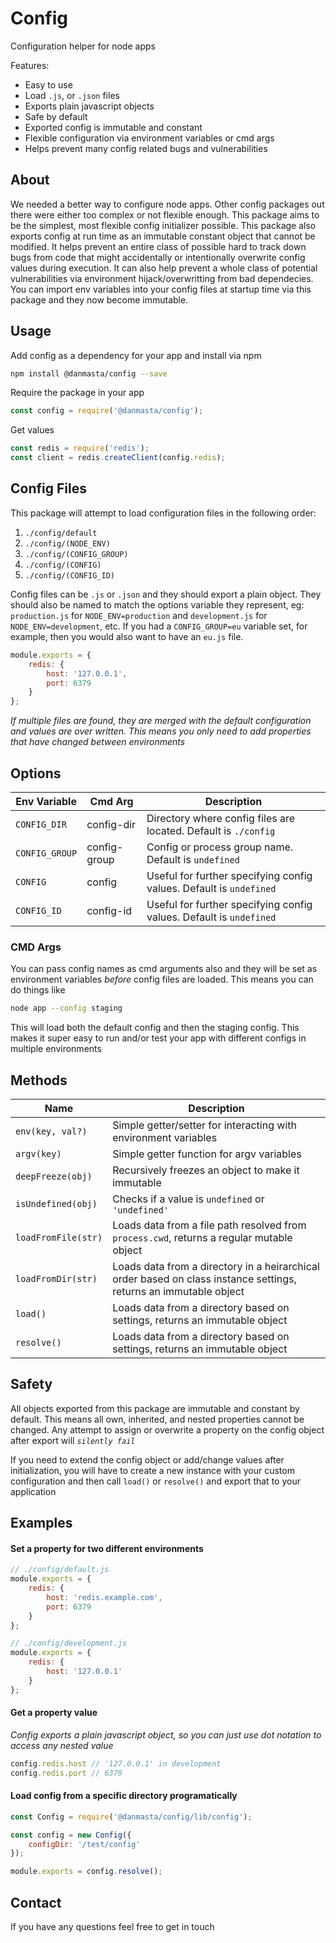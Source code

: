 # Config
Configuration helper for node apps

Features:
* Easy to use
* Load `.js`, or `.json` files
* Exports plain javascript objects
* Safe by default
* Exported config is immutable and constant
* Flexible configuration via environment variables or cmd args
* Helps prevent many config related bugs and vulnerabilities

## About
We needed a better way to configure node apps. Other config packages out there were either too complex or not flexible enough. This package aims to be the simplest, most flexible config initializer possible. This package also exports config at run time as an immutable constant object that cannot be modified. It helps prevent an entire class of possible hard to track down bugs from code that might accidentally or intentionally overwrite config values during execution. It can also help prevent a whole class of potential vulnerabilities via environment hijack/overwritting from bad dependecies. You can import env variables into your config files at startup time via this package and they now become immutable.

## Usage
Add config as a dependency for your app and install via npm
```bash
npm install @danmasta/config --save
```

Require the package in your app
```javascript
const config = require('@danmasta/config');
```

Get values
```javascript
const redis = require('redis');
const client = redis.createClient(config.redis);
```

## Config Files
This package will attempt to load configuration files in the following order:
1. `./config/default`
2. `./config/(NODE_ENV)`
3. `./config/(CONFIG_GROUP)`
4. `./config/(CONFIG)`
5. `./config/(CONFIG_ID)`

Config files can be `.js` or `.json` and they should export a plain object. They should also be named to match the options variable they represent, eg: `production.js` for `NODE_ENV=production` and `development.js` for `NODE_ENV=development`, etc. If you had a `CONFIG_GROUP=eu` variable set, for example, then you would also want to have an `eu.js` file.
```javascript
module.exports = {
    redis: {
        host: '127.0.0.1',
        port: 6379
    }
};
```
*If multiple files are found, they are merged with the default configuration and values are over written. This means you only need to add properties that have changed between environments*

## Options
Env Variable | Cmd Arg | Description
-------------|---------|------------
`CONFIG_DIR` | config-dir | Directory where config files are located. Default is `./config`
`CONFIG_GROUP` | config-group | Config or process group name. Default is `undefined`
`CONFIG` | config | Useful for further specifying config values. Default is `undefined`
`CONFIG_ID` | config-id | Useful for further specifying config values. Default is `undefined`

### CMD Args
You can pass config names as cmd arguments also and they will be set as environment variables *before* config files are loaded. This means you can do things like
```bash
node app --config staging
```
This will load both the default config and then the staging config. This makes it super easy to run and/or test your app with different configs in multiple environments

## Methods
Name | Description
-----|------------
`env(key, val?)` | Simple getter/setter for interacting with environment variables
`argv(key)` | Simple getter function for argv variables
`deepFreeze(obj)` | Recursively freezes an object to make it immutable
`isUndefined(obj)` | Checks if a value is `undefined` or `'undefined'`
`loadFromFile(str)` | Loads data from a file path resolved from `process.cwd`, returns a regular mutable object
`loadFromDir(str)` | Loads data from a directory in a heirarchical order based on class instance settings, returns an immutable object
`load()` | Loads data from a directory based on settings, returns an immutable object
`resolve()` | Loads data from a directory based on settings, returns an immutable object

## Safety
All objects exported from this package are immutable and constant by default. This means all own, inherited, and nested properties cannot be changed. Any attempt to assign or overwrite a property on the config object after export will *`silently fail`*

If you need to extend the config object or add/change values after initialization, you will have to create a new instance with your custom configuration and then call `load()` or `resolve()` and export that to your application

## Examples
#### Set a property for two different environments
```javascript
// ./config/default.js
module.exports = {
    redis: {
        host: 'redis.example.com',
        port: 6379
    }
};

// ./config/development.js
module.exports = {
    redis: {
        host: '127.0.0.1'
    }
};
```

#### Get a property value
*Config exports a plain javascript object, so you can just use dot notation to access any nested value*
```javascript
config.redis.host // '127.0.0.1' in development
config.redis.port // 6379
```

#### Load config from a specific directory programatically
```javascript
const Config = require('@danmasta/config/lib/config');

const config = new Config({
    configDir: '/test/config'
});

module.exports = config.resolve();
```

## Contact
If you have any questions feel free to get in touch
